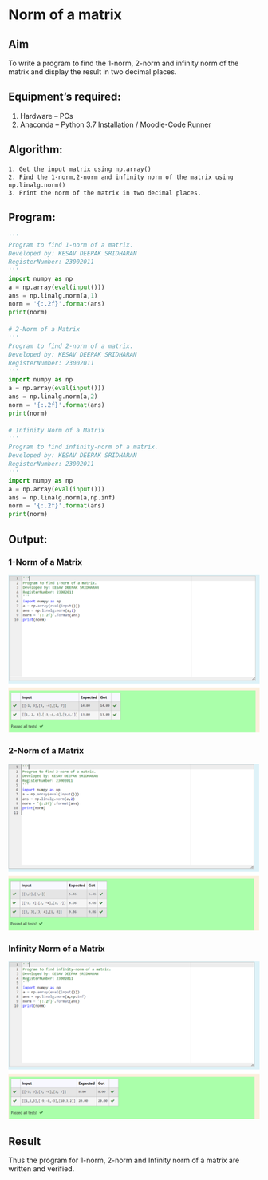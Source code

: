 # Norm of a matrix
## Aim
To write a program to find the 1-norm, 2-norm and infinity norm of the matrix and display the result in two decimal places.
## Equipment’s required:
1.	Hardware – PCs
2.	Anaconda – Python 3.7 Installation / Moodle-Code Runner
## Algorithm:
	1. Get the input matrix using np.array()   
    2. Find the 1-norm,2-norm and infinity norm of the matrix using np.linalg.norm()
	3. Print the norm of the matrix in two decimal places.
## Program:
```Python
'''
Program to find 1-norm of a matrix.
Developed by: KESAV DEEPAK SRIDHARAN
RegisterNumber: 23002011
'''
import numpy as np
a = np.array(eval(input()))
ans = np.linalg.norm(a,1)
norm = '{:.2f}'.format(ans)
print(norm)

# 2-Norm of a Matrix
'''
Program to find 2-norm of a matrix.
Developed by: KESAV DEEPAK SRIDHARAN
RegisterNumber: 23002011
'''
import numpy as np
a = np.array(eval(input()))
ans = np.linalg.norm(a,2)
norm = '{:.2f}'.format(ans)
print(norm)

# Infinity Norm of a Matrix
'''
Program to find infinity-norm of a matrix.
Developed by: KESAV DEEPAK SRIDHARAN
RegisterNumber: 23002011
'''
import numpy as np
a = np.array(eval(input()))
ans = np.linalg.norm(a,np.inf)
norm = '{:.2f}'.format(ans)
print(norm)

```
## Output:
### 1-Norm of a Matrix
![output1](out1.png)

### 2-Norm of a Matrix
![output2](out2.png)

### Infinity Norm of a Matrix
![output3](out3.png)

## Result
Thus the program for 1-norm, 2-norm and Infinity norm of a matrix are written and verified.
